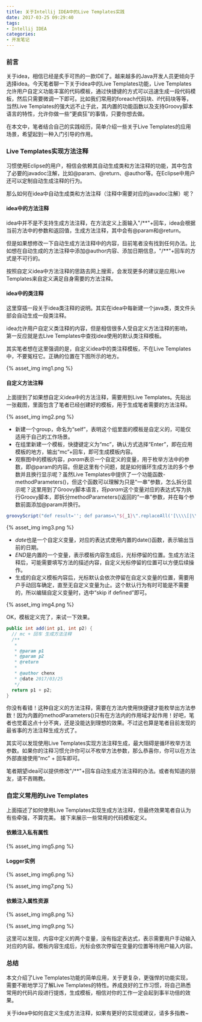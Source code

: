 ```yaml
---
title: 关于Intellij IDEA中的Live Templates实践
date: 2017-03-25 09:29:40
tags: 
- Intellij IDEA
categories: 
- 开发笔记
---
```

### 前言
关于idea，相信已经是炙手可热的一款IDE了。越来越多的Java开发人员更倾向于选择idea。今天笔者聊一下关于idea中的Live Templates功能，Live Templates允许用户自定义功能丰富的代码模板，通过快捷键的方式可以迅速生成一段代码模板，然后只需要微调一下即可。比如我们常用的foreach代码块、if代码块等等，当然Live Templates的强大远不止于此，其内置的功能函数以及支持Groovy脚本语言的特性，允许你做一些“更疯狂”的事情，只要你想去做。

在本文中，笔者结合自己的实践经历，简单介绍一些关于Live Templates的应用场景，希望起到一种入门引导的作用。
### Live Templates实现方法注释
习惯使用Eclipse的用户，相信会依赖其自动生成类和方法注释的功能，其中包含了必要的javadoc注解，比如@param、@return、@author等。在Eclipse中用户还可以定制自动生成注释的行为。

那么如何在idea中自动生成类和方法注释（注释中需要对应的javadoc注解）呢？

<!-- more -->

#### idea中的方法注释
idea中并不是不支持生成方法注释，在方法定义上面输入"/\*\*"+回车，idea会根据当前方法中的参数和返回值，生成方法注释，其中会有@param和@return。

但是如果想修改一下自动生成方法注释中的内容，目前笔者没有找到任何办法。比如想在自动生成的方法注释中添加@author内容、添加日期信息，"/\*\*"+回车的方式是不可行的。

按照自定义idea中方法注释的思路去网上搜索，会发现更多的建议是应用Live Templates来自定义满足自身需要的方法注释。
#### idea中的类注释
这里穿插一段关于idea类注释的说明。其实在idea中每新建一个java类，类文件头部会自动生成一段类注释。

idea允许用户自定义类注释的内容，但是相信很多人受自定义方法注释的影响，第一反应就是去Live Templates中查找idea使用的默认类注释模板。

其实笔者想在这里强调的是，自定义idea中的类注释模板，不在Live Templates中，不要冤枉它。正确的位置在下图所示的地方。

{% asset_img img1.png %}

#### 自定义方法注释
上面提到了如果想自定义idea中的方法注释，需要用到Live Templates。先贴出一张截图，里面包含了笔者已经创建好的模板，用于生成笔者需要的方法注释。

{% asset_img img2.png %}

- 新建一个group，命名为“self”，表明这个组里面的模板是自定义的，可能仅适用于自己的工作场景。
- 在组里新建一个模板，快捷键定义为“mc”，确认方式选择“Enter”，即在应用模板的地方，输出“mc”+回车，即可生成模板内容。
- 观察图中的模板内容，$param$表示一个自定义的变量，用于枚举方法中的参数，即@param的内容。但是这里有个问题，就是如何循环生成方法的多个参数并且换行显示呢？虽然Live Templates中提供了一个功能函数-methodParameters()，但这个函数可以理解为只是“一串”参数，怎么拆分显示呢？这里用到了Groovy脚本语言，将$param$这个变量对应的表达式写为执行Groovy脚本，即拆分methodParameters()返回的“一串”参数，并在每个参数前面添加@param并换行。
``` Groovy
groovyScript("def result=''; def params=\"${_1}\".replaceAll('[\\\\[|\\\\]|\\\\s]', '').split(',').toList(); for(i = 0; i < params.size(); i++) {result+='* @param ' + params[i] + ((i < params.size() - 1) ? '\\n\\b' : '')}; return result", methodParameters())
```
{% asset_img img3.png %}

- $date$也是一个自定义变量，对应的表达式使用内置的date()函数，表示输出当前的日期。
- $END$是内置的一个变量，表示模板内容生成后，光标停留的位置。生成方法注释后，可能需要填写方法的描述内容，自定义光标停留的位置可以方便后续操作。
- 生成的自定义模板内容后，光标默认会依次停留在自定义变量的位置，需要用户手动回车确定，直至无自定义变量为止。这个默认行为有时可能是不需要的，所以编辑自定义变量时，选中“skip if defined”即可。

{% asset_img img4.png %}

OK，模板定义完了，来试一下效果。

``` java
public int add(int p1, int p2) {
  // mc + 回车 生成方法注释
  /**
   *
   * @param p1
   * @param p2
   * @return
   *
   * @author chenx
   * @date 2017/03/25
   */  
  return p1 + p2;
}
```

你没有看错！这种自定义的方法注释，需要在方法内使用快捷键才能枚举出方法参数！因为内置的methodParameters()只有在方法内的作用域才起作用！好吧，笔者也觉着这点十分不爽，还是没能达到理想的效果。不过这也算是笔者目前发现的最省事的方法注释生成方式了。

其实可以发现使用Live Templates实现方法注释生成，最大阻碍是循环枚举方法参数。如果你的注释习惯允许你可以不枚举方法参数，那么恭喜你，你可以在方法外部直接使用“mc” + 回车即可。

笔者期望idea可以提供修改"/\*\*"+回车自动生成方法注释的办法。或者有知道的朋友，请不吝赐教。

### 自定义常用的Live Templates
上面描述了如何使用Live Templates实现生成方法注释，但最终效果笔者自认为有些牵强，不算完美。
接下来展示一些常用的代码模板定义。

#### 依赖注入私有属性

{% asset_img img5.png %}

#### Logger实例

{% asset_img img6.png %}

{% asset_img img7.png %}

#### 依赖注入属性资源

{% asset_img img8.png %}

{% asset_img img9.png %}

这里可以发现，内容中定义的两个变量，没有指定表达式，表示需要用户手动输入对应的内容。模板内容生成后，光标会依次停留在变量的位置等待用户输入内容。

### 总结
本文介绍了Live Templates功能的简单应用，关于更复杂，更强悍的功能实现，需要不断地学习了解Live Templates的特性。养成良好的工作习惯，将自己熟悉常用的代码片段进行提炼，生成模板，相信对你的工作一定会起到事半功倍的效果。

关于idea中如何自定义生成方法注释，如果有更好的实现或建议，请多多指教~
